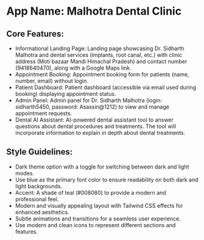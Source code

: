 # **App Name**: Malhotra Dental Clinic

## Core Features:

- Informational Landing Page: Landing page showcasing Dr. Sidharth Malhotra and dental services (implants, root canal, etc.) with clinic address (Moti bazaar Mandi Himachal Pradesh) and contact number (9418640470), along with a Google Maps link.
- Appointment Booking: Appointment booking form for patients (name, number, email) without login.
- Patient Dashboard: Patient dashboard (accessible via email used during booking) displaying appointment status.
- Admin Panel: Admin panel for Dr. Sidharth Malhotra (login: sidharth5450, password: Asassin@1212) to view and manage appointment requests.
- Dental AI Assistant: AI-powered dental assistant tool to answer questions about dental procedures and treatments. The tool will incorporate information to explain in depth about dental treatments.

## Style Guidelines:

- Dark theme option with a toggle for switching between dark and light modes.
- Use blue as the primary font color to ensure readability on both dark and light backgrounds.
- Accent: A shade of teal (#008080) to provide a modern and professional feel.
- Modern and visually appealing layout with Tailwind CSS effects for enhanced aesthetics.
- Subtle animations and transitions for a seamless user experience.
- Use modern and clean icons to represent different sections and features.